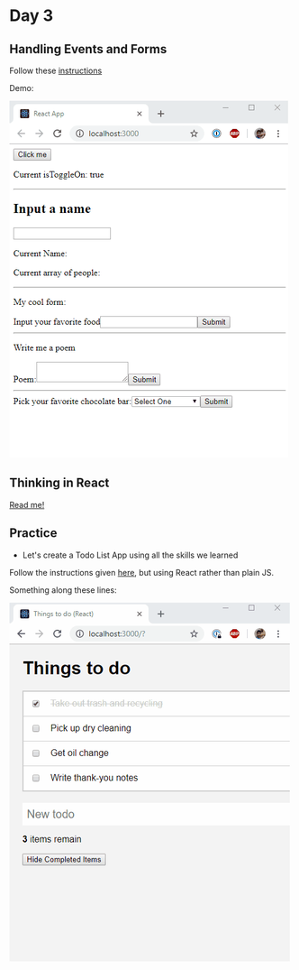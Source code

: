 # Day 3

## Handling Events and Forms

Follow these [instructions](./events-and-forms)

Demo:

![Demo](./events-and-forms/demo.gif)

## Thinking in React

[Read me!](https://reactjs.org/docs/thinking-in-react.html)

## Practice

- Let's create a Todo List App using all the skills we learned

Follow the instructions given [here](https://github.com/QDivision/todo-js), but using React rather than plain JS.

Something along these lines:

![Demo](../../todo-react/demo.gif)
